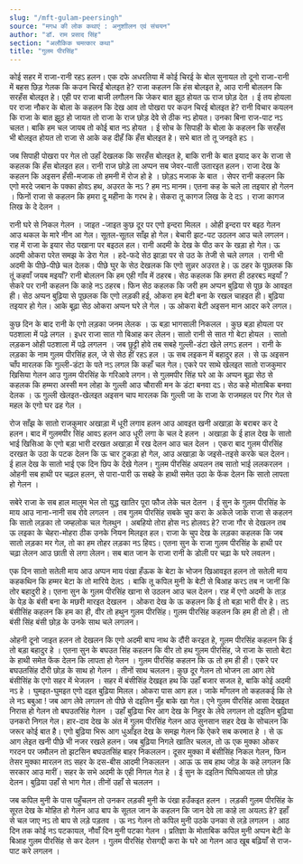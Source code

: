 ```yaml
---
slug: "/mft-gulam-peersingh"
source: "मगध की लोक कथाएं : अनुशाीलन एवं संचयन"
author: "डॉ. राम प्रसाद सिंह"
section: "अलौकिक चमत्‍कार कथा"
title: "गुलम पीरसिंह"
---
```

कोई सहर में राजा-रानी रहऽ हलन। एक दफे अधरतिया में कोई चिरई के बोल सुनायल तो दूनो राजा-रानी में बहस छिड़ गेलक कि कउन चिरईं बोलइत हे? राजा कहलन कि हंस बोलइत हे, आउ रानी बोललन कि सरहँस बोलइत हे। एही पर राजा बाजी लगौलन कि जेकर बात झूठ होयत ऊ राज छोड़ देत । ई तय होयला पर राजा नौकर के बोला के कहलन कि देख आव तो पोखरा पर कउन चिरई बोलइत हे? रानी विचार कयलन कि राजा के बात झूठ हो जायत तो राजा के राज छोड़ देवे से ठीक नऽ होयत। उनका बिना राज-पाट नऽ चलत। बाकि हम चल जायब तो कोई बात नऽ होयत । ई सोच के सिपाही के बोला के कहलन कि सरहँस भी बोलइत होयत तो राजा से आके कह दीहँ कि हँस बोलइत हे। सभे बात तो तू जनइते हऽ । 

जब सिपाही पोखरा पर गेल तो उहाँ देखलक कि सरहँस बोलइत हे, बाकि रानी के बात इयाद कर के राजा से कहलक कि हँस बोलइत हल। रानी राज छोड़े ला अप्पन सब जेवर-पाती उतारइत हलन। राजा देख के कहलन कि अइसन हँसी-मजाक तो हमनी में रोज हो हे । छोड़ऽ मजाक के बात । सेपर रानी कहलन कि एगो मरदे जबान के पक्का होवऽ हथ, अउरत के नऽ ? हम नऽ मानम। एतना कह के चले ला तइयार हो गेलन । फिनों राजा से कहलन कि हमरा दू महीना के गरभ हे। सेकरा तू कागज लिख के दे दऽ । राजा कागज लिख के दे देलन । 

रानी घरे से निकल गेलन । जाइत -जाइत कुछ दूर पर एगो इन्दरा मिलल । ओही इन्दरा पर बइठ गेलन आउ थकल के मारे नीन आ गेल। सूतल-सूतल साँझ हो गेल। बेचारी झट-पट उठलन आउ चले लगलन। राह में राजा के इयार सेठ पखाना पर बइठल हल। रानी अदमी के देख के पीठ कर के खड़ा हो गेल। ऊ अदमी ओकरा परेत समझ के डेरा गेल । हदे-फदे सेठ झाड़ा पर से उठ के तेजी से चले लगल । रानी भी अदमी के पीछे-पीछे चल देलक। पीछे घुर के सेठ देखलक कि एगो सुन्नर अउरत हे।   ऊ ठहर के पूछलक कि तूं कहवाँ जयब मइयाँ? रानी बोललन कि हम एही गाँव में ठहरब। सेठ कहलक कि हमरा ही ठहरबऽ मइयाँ ? सेकरे पर रानी कहलन कि काहे नऽ ठहरब। फिन सेठ कहलक कि जरी हम अप्पन बुढ़िया से पूछ के आवइत ही। सेठ अप्पन बुढ़िया से पूछलक कि एगो लड़की हई, ओकरा हम बेटी बना के रखल चाहइत ही। बुढ़िया तइयार हो गेल। आके बूढ़ा सेठ ओकरा अप्पन घरे ले गेल । ऊ ओकरा बेटी अइसन मान आदर करे लगल। 

कुछ दिन के बाद रानी के एगो लड़का जनम लेलक । ऊ बड़ा भागसाली निकलल । कुछ बड़ा होयला पर पठशाला में पढ़े लगल । इधर राजा सात गो बिआह कर लेलन। सातो रानी से सात गो बेटा होयल । सातो लड़कन ओही पठशाला में पढ़े लगलन । जब छुट्टी होवे तब सबहे गुल्ली-डंटा खेले लगऽ हलन । रानी के लड़का के नाम गुलम पीरसिंह हल, जे से सेठ हीं रहऽ हल । ऊ सब लइकन में बहादुर हल । से ऊ अइसन चाँप मारलक कि गुल्ली-डंटा के पते नऽ लगल कि कहाँ चल गेल। एकरे पर साथे खेलइत सातो राजकुमार खिसिया गेलन आउ गुलम पीरसिंह के गरिआवे लगन। से गुलमपीर सिंह घरे आ के अप्पन बूढ़ा सेठ से कहलक कि हम्मरा अस्सी मन लोहा के गुल्ली आउ चौरासी मन के डंटा बनवा दऽ। सेठ कहे मोताबिक बनवा देलक । ऊ गुल्ली खेलइत-खेलइत अइसन चाप मारलक कि गुल्ली जा के राजा के राजमहल पर गिर गेल से महल के एगो घर ढह गेल । 

रोज साँझ के सातो राजकुमार अखाड़ा में धूरी लगाव हलन आउ आवइत खनी अखाड़ा के बराबर कर दे हलन। बाद में गुलमपीर सिंह आवऽ हलन आउ धूरी लगा के चल दे हलन । अखाड़ा के ई हाल देख के सातो भाई खिसिआ के एगो बड़ा भारी दरखत अखाड़ा में रख देलन आउ चल देलन । एकरा बाद गुलम पीरसिंह दरखत के उठा के पटक देलन कि ऊ चार टुकड़ा हो गेल, आउ अखाड़ा के जइसे-तइसे करके चल देलन। ई हाल देख के सातो भाई एक दिन छिप के देखे गेलन। गुलम पीरसिंह अयलन तब सातो भाई ललकरलन । ओहनी सब हाथी पर चढ़ल हलन, से पारा-पारी ऊ सबहे के हाथी समेत उठा के फेंक देलन कि सातो लापता हो गेलन । 

सबेरे राजा के सब हाल मालुम भेल तो युद्ध खातिर पूरा फौज लेके चल देलन । ई सुन के गुलम पीरसिंह के माय आउ नाना-नानी सब रोवे लगलन । तब गुलम पीरसिंह सबके चुप करा के अकेले जाके राजा से कहलन कि सातो लड़का तो जम्हलोक चल गेलथुन । अबहियो तोरा होस नऽ होलवऽ हे? राजा गौर से देखलन तब ऊ लइका के चेहरा-मोहरा ठीक उनके नियन मिलइत हल। राजा के चुप देख के लड़का कहलक कि जब सातो लड़का मर गेल, तो का हम तोहर लड़का नऽ हिवऽ। एतना सुन के राजा गुलम पीरसिंह के हाथी पर चढ़ा लेलन आउ छाती से लगा लेलन। सब बात जान के राजा रानी के डोली पर चढ़ा के घरे लवलन। 

एक दिन सातो सतेली माय आउ अप्पन माय पंखा हँऊक के बेटा के भोजन खिआवइत हलन तो सतेली माय कहकथिन कि हम्मर बेटा के तो मारिये देलऽ । बाकि तू कपिल मुनी के बेटी से बिआह करऽ तब न जानीं कि तोर बहादुरी हे। एतना सुन के गुलम पीरसिंह खाना से उठलन आउ चल देलन। राह में एगो अदमी के ताड़ के पेड़ के बंसी बना के मछरी मारइत देखलन । ओकरा देख के ऊ कहलन कि ई तो बड़ा भारी वीर हे। तऽ बंसीसिंह कहलन कि हम का ही, वीर तो हथुन गुलम पीरसिंह। गुलम पीरसिंह कहलन कि हम ही तो ही। तो बंसी सिंह बंसी छोड़ के उनके साथ चले लगलन। 

ओहनी दूनो जाइत हलन तो देखलन कि एगो अदमी बाघ नाथ के दौंरी करइत हे, गुलम पीरसिंह कहलन कि ई तो बड़ा बहादुर हे । एतना सुन के बघउत सिंह कहलन कि वीर तो हथ गुलम पीरसिंह, जे राजा के सातो बेटा के हाथी समेत फेंक देलन कि लापता हो गेलन । गुलम पीरसिंह कहलन कि ऊ तो हम ही ही। एकरे पर बघउतसिंह दौरी छोड़ के साथ हो गेलन । तीनों साथ चललन। कुछ दूर गेलन तो भोजन ला आग लेवे बंसीसिंह के एगो सहर में भेजलन । सहर में बंसीसिंह देखइत हथ कि उहाँ बजार सजल हे, बाकि कोई अदमी नऽ हे । घुमइत-घुमइत एगो दइत बुढ़िया मिलल। ओकरा पास आग हल। जाके माँगलन तो कहलकई कि ले ले नऽ बबुआ ! जब आग लेवे लगलन तो पीछे से दइतिन मुँह बाके खा गेल। एने गुलम पीरसिंह आसा देखइत निरास हो गेलन तो बघउतसिंह गेलन । उहाँ बुढ़िया भिर आग देख के निहुर के लेवे लगलन तो दइतिन बुढ़िया उनकरो निगल गेल। हार-दाव देख के अंत में गुलम पीरसिंह गेलन आउ सुनसान सहर देख के सोचलन कि जरूर कोई बात है। एगो बुढ़िया भिरू आग धुआँइत देख के समझ गेलन कि ऐकरे सब करमात हे । से ऊ आग लेइत खनी पीछे भी नजर रखले हलन। जब बुढ़िया निगले खातिर चलल, तो ऊ एक मुक्का ओकर गरदन पर जमौलन तो झटसिन बघउतसिंह बाहर निकललन। दूसर मुक्का में बंसीसिंह निकल गेलन, फिन तेसर मुक्का मारलन तऽ सहर के दस-बीस आदमी निकललन । आऊ ऊ सब हाथ जोड़ के कहे लगलन कि सरकार आउ मारीं। सहर के सभे अदमी के एही निगल गेल हे । ई सुन के दइतिन घिघिआयल तो छोड़ देलन। बुढ़िया उहाँ से भाग गेल। तीनों उहाँ से चललन । 

जब कपिल मुनी के पास पहुँचलन तो उनकर लड़की मुनी के पंखा हउँकइत हलन । लड़की गुलम पीरसिंह के सूरत देख के मोहित हो गेलन आउ बाप के सूतल जान के कहलन कि जान देवे ला काहे ला अयलऽ हे? इहाँ से चल जाए नऽ तो बाप से लड़े पड़तव । ऊ नऽ गेलन तो कपिल मुनी उठके उनका से लड़े लगलन । आठ दिन तक कोई नऽ पटकायल, नौवाँ दिन मुनी पटका गेलन । प्रतिज्ञा के मोताबिक कपिल मुनी अप्पन बेटी के बिआह गुलम पीरसिंह से कर देलन । गुलम पीरसिंह रोसगद्दी करा के घरे आ गेलन आउ खूब बढ़ियाँ से राज-पाट करे लगलन । 